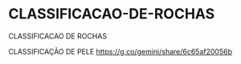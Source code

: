 # CLASSIFICACAO-DE-ROCHAS
CLASSIFICACAO DE ROCHAS


CLASSIFICAÇÃO DE PELE https://g.co/gemini/share/6c65af20056b
